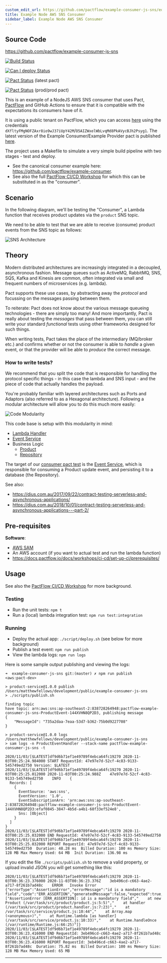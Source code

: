 ```yaml
---
custom_edit_url: https://github.com/pactflow/example-consumer-js-sns/edit/master/README.md
title: Example Node AWS SNS Consumer
sidebar_label: Example Node AWS SNS Consumer
---
```


<!-- This file has been synced from the pactflow/example-consumer-js-sns repository. Please do not edit it directly. The URL of the source file can be found in the custom_edit_url value above -->

## Source Code

https://github.com/pactflow/example-consumer-js-sns


[![Build Status](https://github.com/pactflow/example-consumer-js-sns/actions/workflows/build.yml/badge.svg)](https://github.com/pactflow/example-consumer-js-sns/actions)

[![Can I deploy Status](https://test.pactflow.io/pacticipants/pactflow-example-consumer-js-sns/branches/master/latest-version/can-i-deploy/to-environment/production/badge.svg)](https://test.pactflow.io/pacticipants/pactflow-example-consumer-js-sns/branches/master/latest-version/can-i-deploy/to-environment/production/badge)

[![Pact Status](https://test.pactflow.io/pacts/provider/pactflow-example-provider-js-sns/consumer/pactflow-example-consumer-js-sns/latest/badge.svg?label=consumer)](https://test.pactflow.io/pacts/provider/pactflow-example-provider-js-sns/consumer/pactflow-example-consumer-js-sns/latest) (latest pact)

[![Pact Status](https://test.pactflow.io/matrix/provider/pactflow-example-provider-js-sns/latest/master/consumer/pactflow-example-consumer-js-sns/latest/master/badge.svg?label=consumer)](https://test.pactflow.io/pacts/provider/pactflow-example-provider-js-sns/consumer/pactflow-example-consumer-js-sns/latest/prod) (prod/prod pact)

This is an example of a NodeJS AWS SNS consumer that uses Pact, [PactFlow](https://pactflow.io) and GitHub Actions to ensure that it is compatible with the expectations its consumers have of it.

It is using a public tenant on PactFlow, which you can access [here](https://test.pactflow.io) using the credentials `dXfltyFMgNOFZAxr8io9wJ37iUpY42M`/`O5AIZWxelWbLvqMd8PkAVycBJh2Psyg1`. The latest version of the Example Consumer/Example Provider pact is published [here](https://test.pactflow.io/pacts/provider/pactflow-example-provider-js-sns/consumer/pactflow-example-consumer-js-sns/latest).

The project uses a Makefile to simulate a very simple build pipeline with two stages - test and deploy.

* See the canonical consumer example here: https://github.com/pactflow/example-consumer.
* See also the full [PactFlow CI/CD Workshop](https://docs.pactflow.io/docs/workshops/ci-cd) for which this can be substituted in as the "consumer".

## Scenario

In the following diagram, we'll be testing the "Consumer", a Lambda function that receives product updates via the `product` SNS topic.

We need to be able to test that we are able to receive (consume) product events from the SNS topic as follows:

![SNS Architecture](https://raw.githubusercontent.com/pactflow/example-consumer-js-sns/master/docs/js-sns.png) 

## Theory

Modern distributed architectures are increasingly integrated in a decoupled, asynchronous fashion. Message queues such as ActiveMQ, RabbitMQ, SNS, SQS, Kafka and Kinesis are common, often integrated via small and frequent numbers of microservices (e.g. lambda).

Pact supports these use cases, by abstracting away the _protocol_ and focussing on the messages passing between them.

To reiterate: Pact does not know about the various message queueing technologies - there are simply too many! And more importantly, Pact is really about testing the _messages_ that pass between them, you can still write your standard _functional_ tests using other frameworks designed for such things.

When writing tests, Pact takes the place of the intermediary (MQ/broker etc.) and confirms whether or not the consumer is able to _handle_ a given event, or that the provider will be able to _produce_ the correct message.

### How to write tests?

We recommend that you split the code that is responsible for handling the protocol specific things - in this case the lambda and SNS input - and the piece of code that actually handles the payload.

You're probably familiar with layered architectures such as Ports and Adaptors (also referred to as a Hexagonal architecture). Following a modular architecture will allow you to do this much more easily:

![Code Modularity](https://raw.githubusercontent.com/pactflow/example-consumer-js-sns/master/docs/ports-and-adapters.png)

This code base is setup with this modularity in mind:

* [Lambda Handler](https://raw.githubusercontent.com/pactflow/example-consumer-js-sns/master/src/lambda/product.js)
* [Event Service](https://raw.githubusercontent.com/pactflow/example-consumer-js-sns/master/src/product/product.service.js)
* Business Logic
    * [Product](https://raw.githubusercontent.com/pactflow/example-consumer-js-sns/master/src/product.js)
    * [Repository](https://raw.githubusercontent.com/pactflow/example-consumer-js-sns/master/src/product.repository.js)

The target of our [consumer pact test](https://raw.githubusercontent.com/pactflow/example-consumer-js-sns/master/__tests__/unit/handlers/product.service.pact.test.js) is the [Event Service](https://raw.githubusercontent.com/pactflow/example-consumer-js-sns/master/src/product/product.service.js), which is responsible for consuming a Product update event, and persisting it to a database (the Repository).

See also:

* https://dius.com.au/2017/09/22/contract-testing-serverless-and-asynchronous-applications/
* https://dius.com.au/2018/10/01/contract-testing-serverless-and-asynchronous-applications---part-2/

## Pre-requisites

**Software**:

* [AWS SAM](https://docs.aws.amazon.com/serverless-application-model/latest/developerguide/serverless-sam-cli-install-mac.html)
* An AWS account (if you want to actual test and run the lambda function)
*  https://docs.pactflow.io/docs/workshops/ci-cd/set-up-ci/prerequisites/

## Usage

See also the [PactFlow CI/CD Workshop](https://github.com/pactflow/ci-cd-workshop) for more background.

### Testing

* Run the unit tests: `npm t`
* Run a (local) lambda integration test: `npm run test:integration`

### Running

* Deploy the actual app: `./script/deploy.sh` (see below for more background)
* Publish a test event: `npm run publish`
* View the lambda logs: `npm run logs`

Here is some sample output publishing and viewing the logs:
```
➜  example-consumer-js-sns git:(master) ✗ npm run publish                                                                                                                                                                                                                                                    <aws:pact-dev>

> product-service@1.0.0 publish /Users/matthewfellows/development/public/example-consumer-js-sns
> ./scripts/publish.sh

finding topic
have topic: arn:aws:sns:ap-southeast-2:838728264948:pactflow-example-consumer-js-sns-ProductEvent-144XVHN8QP2D3, publishing message
{
    "MessageId": "735a2daa-7eaa-53d7-b362-75b0d9227708"
}

> product-service@1.0.0 logs /Users/matthewfellows/development/public/example-consumer-js-sns
> sam logs -n ProductEventHandler --stack-name pactflow-example-consumer-js-sns -t

2020/11/03/[$LATEST]df9d6b71ef1e49789f4ebca64fc19270 2020-11-03T00:25:24.984000 START RequestId: 47e97e7d-52cf-4c83-9133-545749ed2750 Version: $LATEST
2020/11/03/[$LATEST]df9d6b71ef1e49789f4ebca64fc19270 2020-11-03T00:25:25.012000 2020-11-03T00:25:24.988Z	47e97e7d-52cf-4c83-9133-545749ed2750	INFO	{
  Records: [
    {
      EventSource: 'aws:sns',
      EventVersion: '1.0',
      EventSubscriptionArn: 'arn:aws:sns:ap-southeast-2:838728264948:pactflow-example-consumer-js-sns-ProductEvent-144XVHN8QP2D3:efaf0845-3847-4b5d-a4b1-68f33ef524e8',
      Sns: [Object]
    }
  ]
}
2020/11/03/[$LATEST]df9d6b71ef1e49789f4ebca64fc19270 2020-11-03T00:25:25.032000 END RequestId: 47e97e7d-52cf-4c83-9133-545749ed2750
2020/11/03/[$LATEST]df9d6b71ef1e49789f4ebca64fc19270 2020-11-03T00:25:25.032000 REPORT RequestId: 47e97e7d-52cf-4c83-9133-545749ed2750	Duration: 48.28 ms	Billed Duration: 100 ms	Memory Size: 128 MB	Max Memory Used: 64 MB	Init Duration: 136.98 ms
```

If you edit the file `./scripts/publish.sh` to remove a valid property, or upload invalid JSON you will get something like this:

```
2020/11/03/[$LATEST]df9d6b71ef1e49789f4ebca64fc19270 2020-11-03T00:36:23.376000 2020-11-03T00:36:23.376Z	3eb496cd-c663-4ae2-a717-8f261b7ad48c	ERROR	Invoke Error 	{"errorType":"AssertionError","errorMessage":"id is a mandatory field","code":"ERR_ASSERTION","generatedMessage":false,"expected":true,"operator":"==","stack":["AssertionError [ERR_ASSERTION]: id is a mandatory field","    at new Product (/var/task/src/product/product.js:5:5)","    at handler (/var/task/src/product/product.handler.js:7:23)","    at /var/task/src/service/product.js:10:44","    at Array.map (<anonymous>)","    at Runtime.lambda [as handler] (/var/task/src/service/product.js:10:33)","    at Runtime.handleOnce (/var/runtime/Runtime.js:66:25)"]}
2020/11/03/[$LATEST]df9d6b71ef1e49789f4ebca64fc19270 2020-11-03T00:36:23.416000 END RequestId: 3eb496cd-c663-4ae2-a717-8f261b7ad48c
2020/11/03/[$LATEST]df9d6b71ef1e49789f4ebca64fc19270 2020-11-03T00:36:23.416000 REPORT RequestId: 3eb496cd-c663-4ae2-a717-8f261b7ad48c	Duration: 75.82 ms	Billed Duration: 100 ms	Memory Size: 128 MB	Max Memory Used: 65 MB
```


-------------
